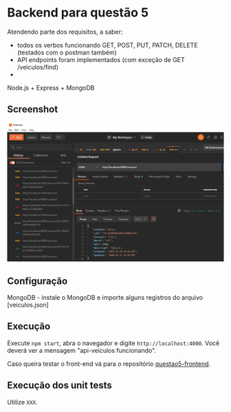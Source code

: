 # Backend para questão 5

Atendendo parte dos requisitos, a saber:
- todos os verbos funcionando GET, POST, PUT, PATCH, DELETE (testados com o postman também)
- API endpoints foram implementados (com exceção de GET /veiculos/find)
- 

Node.js + Express + MongoDB

## Screenshot
![alt text](screenshot.jpg "Backend para questão 5")

## Configuração
MongoDB - instale o MongoDB e importe alguns registros do arquivo [veiculos.json]

## Execução

Execute `npm start`, abra o navegador e digite `http://localhost:4000`. Você deverá ver a mensagem "api-veiculos funcionando".

Caso queira testar o front-end vá para o repositório [questao5-frontend](https://github.com/marcelosantosferreira/tn-questao5-frontend).

## Execução dos unit tests

Utilize `XXX`.
